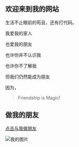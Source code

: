 ## 欢迎来到我的网站


生活不止眼前的苟且，还有打代码。  

我爱我的家人  

也爱我的朋友  

也许你并不认识我  

也许你不了解我  

但我们仍然能成为朋友  

因为，    

> Friendship is Magic!  




## 做我的朋友  


[点击与我做朋友](https://www.baidu.com)

![我的图片](img/icon.png)
